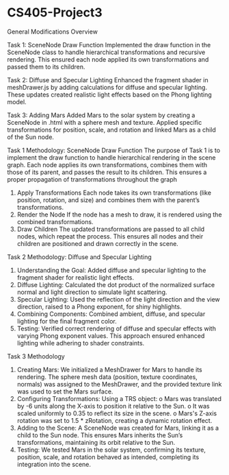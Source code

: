 # CS405-Project3

General Modifications Overview

Task 1: SceneNode Draw Function
Implemented the draw function in the SceneNode class to handle hierarchical transformations and recursive rendering. This ensured each node applied its own transformations and passed them to its children.

Task 2: Diffuse and Specular Lighting
Enhanced the fragment shader in meshDrawer.js by adding calculations for diffuse and specular lighting. These updates created realistic light effects based on the Phong lighting model.

Task 3: Adding Mars
Added Mars to the solar system by creating a SceneNode in .html with a sphere mesh and texture. Applied specific transformations for position, scale, and rotation and linked Mars as a child of the Sun node.


Task 1 Methodology: SceneNode Draw Function
The purpose of Task 1 is to implement the draw function to handle hierarchical rendering in the scene graph. Each node applies its own transformations, combines them with those of its parent, and passes the result to its children. This ensures a proper propagation of transformations throughout the graph

1.	Apply Transformations
Each node takes its own transformations (like position, rotation, and size) and combines them with the parent’s transformations.
2.	Render the Node
If the node has a mesh to draw, it is rendered using the combined transformations.
3.	Draw Children
The updated transformations are passed to all child nodes, which repeat the process.
This ensures all nodes and their children are positioned and drawn correctly in the scene.


Task 2 Methodology: Diffuse and Specular Lighting
1.	Understanding the Goal: Added diffuse and specular lighting to the fragment shader for realistic light effects.
2.	Diffuse Lighting: Calculated the dot product of the normalized surface normal and light direction to simulate light scattering.
3.	Specular Lighting: Used the reflection of the light direction and the view direction, raised to a Phong exponent, for shiny highlights.
4.	Combining Components: Combined ambient, diffuse, and specular lighting for the final fragment color.
5.	Testing: Verified correct rendering of diffuse and specular effects with varying Phong exponent values.
This approach ensured enhanced lighting while adhering to shader constraints.


Task 3 Methodology
1.	Creating Mars:
We initialized a MeshDrawer for Mars to handle its rendering. The sphere mesh data (position, texture coordinates, normals) was assigned to the MeshDrawer, and the provided texture link was used to set the Mars surface.
2.	Configuring Transformations:
Using a TRS object:
o	Mars was translated by -6 units along the X-axis to position it relative to the Sun.
o	It was scaled uniformly to 0.35 to reflect its size in the scene.
o	Mars's Z-axis rotation was set to 1.5 * zRotation, creating a dynamic rotation effect.
3.	Adding to the Scene:
A SceneNode was created for Mars, linking it as a child to the Sun node. This ensures Mars inherits the Sun’s transformations, maintaining its orbit relative to the Sun.
4.	Testing:
We tested Mars in the solar system, confirming its texture, position, scale, and rotation behaved as intended, completing its integration into the scene.

